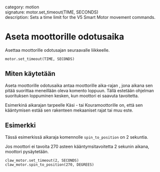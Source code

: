 category: motion  
signature: motor.set_timeout(TIME, SECONDS)  
description: Sets a time limit for the V5 Smart Motor movement commands.

# Aseta moottorille odotusaika

Asettaa moottorille odotusajan seuraavalle liikkeelle.

```don 
motor.set_timeout(TIME, SECONDS)
```

## Miten käytetään

Aseta moottorille odotusaika antaa moottorille aika-rajan , jona aikana sen pitää suorittaa meneillään oleva komento loppuun. Tällä estetään ohjelman suorituksen loppuminen kesken, kun moottori ei saavuta tavoitetta. 

Esimerkinä aikarajan tarpeelle Käsi - tai Kouramoottorille on, että sen kääntymisen estää sen rakenteen mekaaniset rajat tai muu este.

## Esimerkki

Tässä esimerkissä aikaraja komennolle `spin_to_position` on 2 sekuntia.

Jos moottori ei tavoita 270 asteen kääntymsitavoitetta 2 sekunin aikana, moottori pysäytetään.

```don
claw_motor.set_timeout(2, SECONDS)
claw_motor.spin_to_position(270, DEGREES)
```

<advanced>
</advanced>
